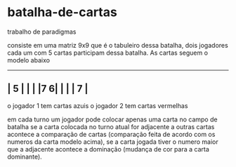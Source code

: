 # batalha-de-cartas
trabalho de paradigmas 

consiste em uma matriz 9x9 que é o tabuleiro dessa batalha, dois jogadores cada um com 5 cartas
participam dessa batalha. As cartas seguem o modelo abaixo

------- 
|  5  |
|     | 
|7   6| 
|     |
|  7  | 
------- 

o jogador 1 tem cartas azuis
o jogador 2 tem cartas vermelhas 

em cada turno um jogador pode colocar apenas uma carta no campo de batalha 
se a carta colocada no turno atual for adjacente a outras cartas acontece a 
comparação de cartas (comparação feita de acordo com os numeros da carta modelo
acima), se a carta jogada tiver o numero maior que a adjacente acontece a dominação
(mudança de cor para a carta dominante).
